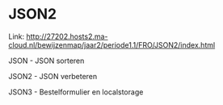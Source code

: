 # JSON2

Link: http://27202.hosts2.ma-cloud.nl/bewijzenmap/jaar2/periode1.1/FRO/JSON2/index.html

JSON - JSON sorteren

JSON2 - JSON verbeteren

JSON3 - Bestelformulier en localstorage
